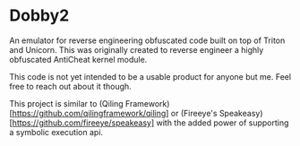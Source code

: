 # Dobby2

An emulator for reverse engineering obfuscated code built on top of Triton and Unicorn.
This was originally created to reverse engineer a highly obfuscated AntiCheat kernel module.

This code is not yet intended to be a usable product for anyone but me. Feel free to reach out about it though.

This project is similar to (Qiling Framework)[https://github.com/qilingframework/qiling] or (Fireeye's Speakeasy)[https://github.com/fireeye/speakeasy] with the added power of supporting a symbolic execution api.
